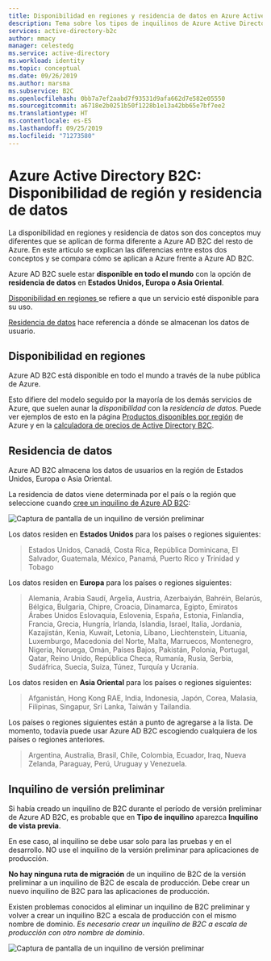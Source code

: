 ```yaml
---
title: Disponibilidad en regiones y residencia de datos en Azure Active Directory B2C
description: Tema sobre los tipos de inquilinos de Azure Active Directory B2C.
services: active-directory-b2c
author: mmacy
manager: celestedg
ms.service: active-directory
ms.workload: identity
ms.topic: conceptual
ms.date: 09/26/2019
ms.author: marsma
ms.subservice: B2C
ms.openlocfilehash: 0bb7a7ef2aabd7f93531d9afa662d7e582e05550
ms.sourcegitcommit: a6718e2b0251b50f1228b1e13a42bb65e7bf7ee2
ms.translationtype: HT
ms.contentlocale: es-ES
ms.lasthandoff: 09/25/2019
ms.locfileid: "71273580"
---
```

# <a name="azure-active-directory-b2c-region-availability--data-residency"></a>Azure Active Directory B2C: Disponibilidad de región y residencia de datos

La disponibilidad en regiones y residencia de datos son dos conceptos muy diferentes que se aplican de forma diferente a Azure AD B2C del resto de Azure. En este artículo se explican las diferencias entre estos dos conceptos y se compara cómo se aplican a Azure frente a Azure AD B2C.

Azure AD B2C suele estar **disponible en todo el mundo** con la opción de **residencia de datos** en **Estados Unidos, Europa o Asia Oriental**.

[Disponibilidad en regiones ](#region-availability) se refiere a que un servicio esté disponible para su uso.

[Residencia de datos](#data-residency) hace referencia a dónde se almacenan los datos de usuario.

## <a name="region-availability"></a>Disponibilidad en regiones

Azure AD B2C está disponible en todo el mundo a través de la nube pública de Azure.

Esto difiere del modelo seguido por la mayoría de los demás servicios de Azure, que suelen aunar la *disponibilidad* con la *residencia de datos*. Puede ver ejemplos de esto en la página [Productos disponibles por región](https://azure.microsoft.com/regions/services/) de Azure y en la [calculadora de precios de Active Directory B2C](https://azure.microsoft.com/pricing/details/active-directory-b2c/).

## <a name="data-residency"></a>Residencia de datos

Azure AD B2C almacena los datos de usuarios en la región de Estados Unidos, Europa o Asia Oriental.

La residencia de datos viene determinada por el país o la región que seleccione cuando [cree un inquilino de Azure AD B2C](active-directory-b2c-get-started.md):

![Captura de pantalla de un inquilino de versión preliminar](./media/active-directory-b2c-reference-tenant-type/data-residency-b2c-tenant.png)

Los datos residen en **Estados Unidos** para los países o regiones siguientes:

> Estados Unidos, Canadá, Costa Rica, República Dominicana, El Salvador, Guatemala, México, Panamá, Puerto Rico y Trinidad y Tobago

Los datos residen en **Europa** para los países o regiones siguientes:

> Alemania, Arabia Saudí, Argelia, Austria, Azerbaiyán, Bahréin, Belarús, Bélgica, Bulgaria, Chipre, Croacia, Dinamarca, Egipto, Emiratos Árabes Unidos Eslovaquia, Eslovenia, España, Estonia, Finlandia, Francia, Grecia, Hungría, Irlanda, Islandia, Israel, Italia, Jordania, Kazajistán, Kenia, Kuwait, Letonia, Líbano, Liechtenstein, Lituania, Luxemburgo, Macedonia del Norte, Malta, Marruecos, Montenegro, Nigeria, Noruega, Omán, Países Bajos, Pakistán, Polonia, Portugal, Qatar, Reino Unido, República Checa, Rumanía, Rusia, Serbia, Sudáfrica, Suecia, Suiza, Túnez, Turquía y Ucrania.

Los datos residen en **Asia Oriental** para los países o regiones siguientes:

> Afganistán, Hong Kong RAE, India, Indonesia, Japón, Corea, Malasia, Filipinas, Singapur, Sri Lanka, Taiwán y Tailandia.

Los países o regiones siguientes están a punto de agregarse a la lista. De momento, todavía puede usar Azure AD B2C escogiendo cualquiera de los países o regiones anteriores.

> Argentina, Australia, Brasil, Chile, Colombia, Ecuador, Iraq, Nueva Zelanda, Paraguay, Perú, Uruguay y Venezuela.

## <a name="preview-tenant"></a>Inquilino de versión preliminar

Si había creado un inquilino de B2C durante el período de versión preliminar de Azure AD B2C, es probable que en **Tipo de inquilino** aparezca **Inquilino de vista previa**.

En ese caso, al inquilino se debe usar solo para las pruebas y en el desarrollo. NO use el inquilino de la versión preliminar para aplicaciones de producción.

**No hay ninguna ruta de migración** de un inquilino de B2C de la versión preliminar a un inquilino de B2C de escala de producción. Debe crear un nuevo inquilino de B2C para las aplicaciones de producción.

Existen problemas conocidos al eliminar un inquilino de B2C preliminar y volver a crear un inquilino B2C a escala de producción con el mismo nombre de dominio. *Es necesario crear un inquilino de B2C a escala de producción con otro nombre de dominio*.

![Captura de pantalla de un inquilino de versión preliminar](./media/active-directory-b2c-reference-tenant-type/preview-b2c-tenant.png)